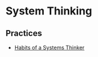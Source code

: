 # System Thinking

## Practices

* [Habits of a Systems Thinker](http://watersfoundation.org/systems-thinking/habits-of-a-systems-thinker/)
